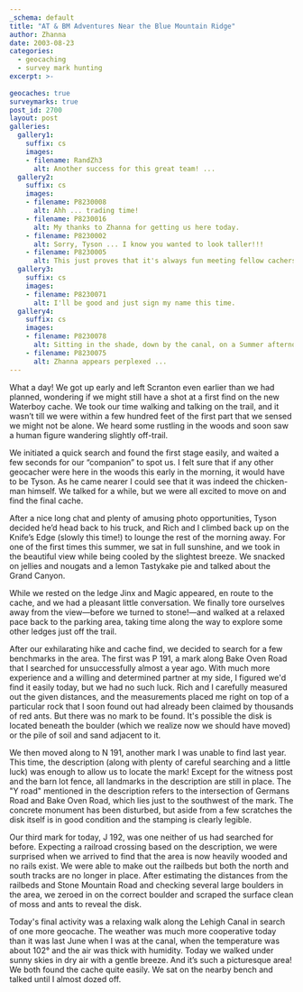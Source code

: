 ```yaml
---
_schema: default
title: "AT & BM Adventures Near the Blue Mountain Ridge"
author: Zhanna
date: 2003-08-23
categories:
  - geocaching
  - survey mark hunting
excerpt: >- 
  
geocaches: true
surveymarks: true
post_id: 2700
layout: post  
galleries:
  gallery1:
    suffix: cs
    images:
    - filename: RandZh3
      alt: Another success for this great team! ...
  gallery2:
    suffix: cs
    images:
    - filename: P8230008
      alt: Ahh ... trading time!   
    - filename: P8230016
      alt: My thanks to Zhanna for getting us here today.
    - filename: P8230002
      alt: Sorry, Tyson ... I know you wanted to look taller!!!
    - filename: P8230005
      alt: This just proves that it's always fun meeting fellow cachers.  
  gallery3:
    suffix: cs
    images: 
    - filename: P8230071
      alt: I'll be good and just sign my name this time.  
  gallery4:
    suffix: cs
    images:
    - filename: P8230078
      alt: Sitting in the shade, down by the canal, on a Summer afternoon.
    - filename: P8230075
      alt: Zhanna appears perplexed ...   
---
```


What a day!  We got up early and left Scranton even earlier than we had planned, wondering if we might still have a shot at a first find on the new Waterboy cache. We took our time walking and talking on the trail, and it wasn’t till we were within a few hundred feet of the first part that we sensed we might not be alone. We heard some rustling in the woods and soon saw a human figure wandering slightly off-trail. 

We initiated a quick search and found the first stage easily, and waited a few seconds for our “companion” to spot us. I felt sure that if any other geocacher were here in the woods this early in the morning, it would have to be Tyson. As he came nearer I could see that it was indeed the chicken-man himself.  We talked for a while, but we were all excited to move on and find the final cache.

After a nice long chat and plenty of amusing photo opportunities, Tyson decided he’d head back to his truck, and Rich and I climbed back up on the Knife’s Edge (slowly this time!) to lounge the rest of the morning away. For one of the first times this summer, we sat in full sunshine, and we took in the beautiful view while being cooled by the slightest breeze. We snacked on jellies and nougats and a lemon Tastykake pie and talked about the Grand Canyon. 

While we rested on the ledge Jinx and Magic appeared, en route to the cache, and we had a pleasant little conversation. We finally tore ourselves away from the view—before we turned to stone!—and walked at a relaxed pace back to the parking area, taking time along the way to explore some other ledges just off the trail.

After our exhilarating hike and cache find, we decided to search for a few benchmarks in the area. The first was P 191, a mark along Bake Oven Road that I searched for unsuccessfully almost a year ago. With much more experience and a willing and determined partner at my side, I figured we'd find it easily today, but we had no such luck.  Rich and I carefully measured out the given distances, and the measurements placed me right on top of a particular rock that I soon found out had already been claimed by thousands of red ants. But there was no mark to be found. It's possible the disk is located beneath the boulder (which we realize now we should have moved) or the pile of soil and sand adjacent to it. 

We then moved along to N 191, another mark I was unable to find last year. This time, the description (along with plenty of careful searching and a little luck) was enough to allow us to locate the mark! Except for the witness post and the barn lot fence, all landmarks in the description are still in place. The "Y road" mentioned in the description refers to the intersection of Germans Road and Bake Oven Road, which lies just to the southwest of the mark. The concrete monument has been disturbed, but aside from a few scratches the disk itself is in good condition and the stamping is clearly legible.

Our third mark for today, J 192, was one neither of us had searched for before. Expecting a railroad crossing based on the description, we were surprised when we arrived to find that the area is now heavily wooded and no rails exist. We were able to make out the railbeds but both the north and south tracks are no longer in place. After estimating the distances from the railbeds and Stone Mountain Road and checking several large boulders in the area, we zeroed in on the correct boulder and scraped the surface clean of moss and ants to reveal the disk. 

Today's final activity was a relaxing walk along the Lehigh Canal in search of one more geocache. The weather was much more cooperative today than it was last June when I was at the canal, when the temperature was about 102° and the air was thick with humidity. Today we walked under sunny skies in dry air with a gentle breeze. And it’s such a picturesque area! We both found the cache quite easily.  We sat on the nearby bench and talked until I almost dozed off. 